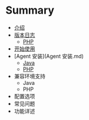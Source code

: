 # Summary

* [介绍](README.md)
* [版本日志](版本日志.md)
   * [PHP](php-release-notemd.md)
* [开始使用](kai-shi-shi-yong.md)
* [Agent 安装](Agent 安装.md)
   * [Java](java-agent-install.md)
   * [PHP](php-agent-install.md)
* 兼容环境支持
   * Java
   * PHP
* 配置选项
* 常见问题
* 功能详述


